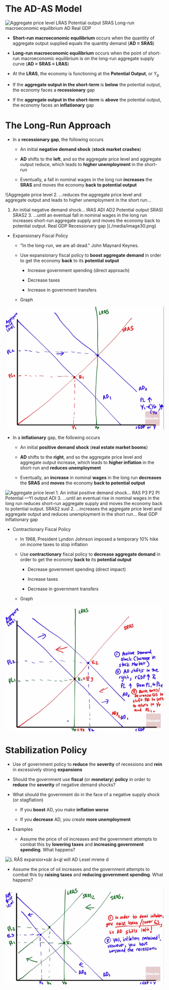 # The AD-AS Model

  ![Aggregate price level LRAS Potential output SRAS Long-run
  macroeconomic equilibrium AD Real GDP ](./media/image29.png)

  -   **Short-run macroeconomic equilibrium** occurs when the quantity
      of aggregate output supplied equals the quantity demand (**AD =
      SRAS**)

  -   **Long-run macroeconomic equilibrium** occurs when the point of
      short-run macroeconomic equilibrium is on the long-run aggregate
      supply curve (**AD = SRAS = LRAS**)

  -   At the **LRAS**, the economy is functioning at the **Potential
      Output**, or Y<sub>p</sub>

  -   If the **aggregate output in the short-term** is **below** the
      potential output, the economy faces a **recessionary** gap

  -   If the **aggregate output in the short-term** is **above** the
      potential output, the economy faces an **inflationary** gap

# The Long-Run Approach

  -   In a **recessionary gap**, the following occurs
    
      -   An initial **negative demand shock** (**stock market
          crashes**)
    
      -   **AD** shifts to the **left**, and so the aggregate price
          level and aggregate output reduce, which leads to **higher
          unemployment** in the short-run
    
      -   Eventually, a fall in nominal wages in the long run
          **increases** the **SRAS** and moves the economy **back to
          potential output**

  ![Aggregate price level 2. ...reduces the aggregate price level and
  aggregate output and leads to higher unemployment in the short run...
  1. An initial negative demand shock... IRAS ADI AD2 Potential output
  SRASI SRAS2 3. ...until an eventual fall in nominal wages in the long
  run increases short-run aggregate supply and moves the economy back to
  potential output. Real GDP Recessionary gap ](./media/image30.png)

  -   Expansionary Fiscal Policy
    
      -   "In the long-run, we are all dead." John Maynard Keynes.
    
      -   Use expansionary fiscal policy to **boost aggregate demand**
          in order to get the economy **back** to its **potential
          output**
        
          -   Increase government spending (direct approach)
        
          -   Decrease taxes
        
          -   Increase in government transfers
    
      -   Graph

  ![Leas Cya ](./media/image31.png)

  -   In a **inflationary** gap, the following occurs
    
      -   An initial **positive demand shock** (**real estate market
          booms**)
    
      -   **AD** shifts to the **right**, and so the aggregate price
          level and aggregate output increase, which leads to **higher
          inflation** in the short-run and **reduces unemployment**
    
      -   Eventually, an **increase** in nominal **wages** in the long
          run **decreases** the **SRAS** and **moves** the economy
          **back to potential output**

  ![Aggregate price level 1. An initial positive demand shock... RAS
  P3 P2 PI Potential —Yl output ADI 3. ...until an eventual rise in
  nominal wages in the long run reduces short-run aggregate supply and
  moves the economy back to potential output. SRAS2 susl 2. ...increases
  the aggregate price level and aggregate output and reduces
  unemployment in the short run... Real GDP Inflationary gap
  ](./media/image32.png)

  -   Contractionary Fiscal Policy
    
      -   In 1968, President Lyndon Johnson imposed a temporary 10% hike
          on income taxes to stop inflation
    
      -   Use **contractionary** fiscal policy to **decrease aggregate
          demand** in order to get the economy **back to** its
          **potential output**
        
          -   Decrease government spending (direct impact)
        
          -   Increase taxes
        
          -   Decrease in government transfers
    
      -   Graph

  ![Sbck SECE @ AD utes/ creASe ](./media/image33.png)

# Stabilization Policy

  -   Use of government policy to **reduce** the **severity** of
      recessions and **rein** in excessively strong **expansions**

  -   Should the government use **fiscal** (or **monetary**) **policy**
      in order to **reduce** the **severity** of negative demand shocks?

  -   What should the government do in the face of a negative supply
      shock (or stagflation)
    
      -   If you **boost** AD, you make **inflation worse**
    
      -   If you **decrease** AD, you create **more unemployment**

  -   Examples
    
      -   Assume the price of oil increases and the government attempts
          to combat this by **lowering taxes** and **increasing
          government spending**. What happens?

  ![L RÂS exparsior•săr â\<ąl will AD Lesel mrene d
  ](./media/image34.png)

  -   Assume the price of oil increases and the government attempts to
      combat this by **raising taxes** and **reducing government
      spending**. What happens?

  ![LtA5 İn 40 AD tecesşion. ](./media/image35.png)